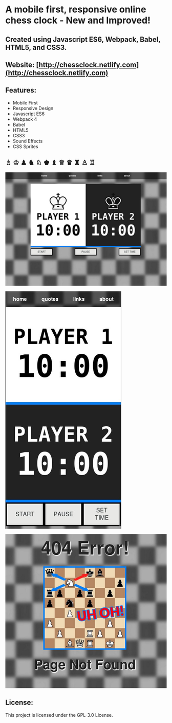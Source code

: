 # A mobile first, responsive online chess clock - New and Improved!


## Created using Javascript ES6, Webpack, Babel, HTML5, and CSS3. ##


## Website: [http://chessclock.netlify.com](http://chessclock.netlify.com)

## Features:
 * Mobile First
 * Responsive Design
 * Javascript ES6
 * Webpack 4
 * Babel
 * HTML5
 * CSS3
 * Sound Effects
 * CSS Sprites

## &#9815; &#9812; &#9823; &#9822; &#9816; &#9818; &#9821; &#9813; &#9819; &#9820; &#9817; &#9814;


![chess clock screenshot 1](src/images/screenshot1.jpg)

![chess clock screenshot 2](src/images/screenshot2.jpg)

![chess clock screenshot 3](src/images/screenshot3.jpg)


## License: ##

This project is licensed under the GPL-3.0 License.
